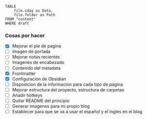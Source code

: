 
```dataview
TABLE
	file.cday as Data, 
	file.folder as Path
FROM "content"
WHERE draft
```

### Cosas por hacer
- [x] Mejorar el pie de pagina
- [ ] Imagen de portada
- [ ] Mejorar notas recientes
- [ ] Imagenes de encabezado
- [ ] Contenido del metadata
- [x] Frontmatter
- [x] Configuración de Obsidian
- [ ] Disposicion de la informacion para cada tipo de pagina
- [ ] Mejorar estructura del proyecto, estructura de carpetas
- [ ] Añadir hotkeys
- [ ] Quitar README del principio
- [ ] Generar imagenes para mi propio blog
- [ ] Establecer para que se va a usar el español y el ingles en el blog